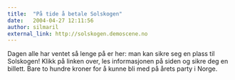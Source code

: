 ```yaml
---
title:  "På tide å betale Solskogen"
date:   2004-04-27 12:11:56
author: silmaril
external_link: http://solskogen.demoscene.no
---
```

Dagen alle har ventet så lenge på er her: man kan sikre seg en plass til
Solskogen! Klikk på linken over, les informasjonen på siden og sikre deg
en billett. Bare to hundre kroner for å kunne bli med på årets party i
Norge.

